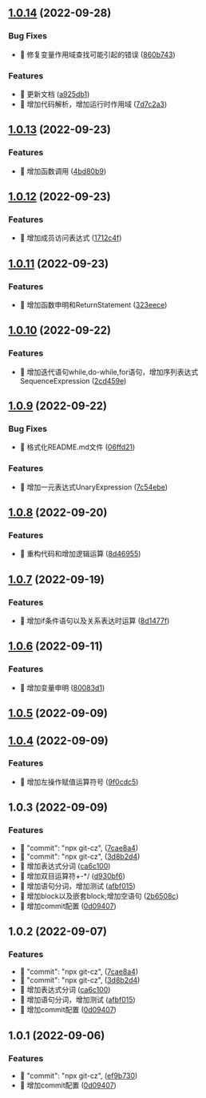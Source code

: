 ## [1.0.14](https://github.com/coloseo-design/parser/compare/v1.0.13...v1.0.14) (2022-09-28)


### Bug Fixes

* 🐛 修复变量作用域查找可能引起的错误 ([860b743](https://github.com/coloseo-design/parser/commit/860b7438e2c9763095fee0b7403704434e51da87))


### Features

* 🎸 更新文档 ([a925db1](https://github.com/coloseo-design/parser/commit/a925db15135e240f46c3dea5f8d352b0f696e62a))
* 🎸 增加代码解析，增加运行时作用域 ([7d7c2a3](https://github.com/coloseo-design/parser/commit/7d7c2a3865c4fa0c404f070dfc5c04a96b8fc3d5))



## [1.0.13](https://github.com/coloseo-design/parser/compare/v1.0.12...v1.0.13) (2022-09-23)


### Features

* 🎸 增加函数调用 ([4bd80b9](https://github.com/coloseo-design/parser/commit/4bd80b9a2e510e85aa8d08d205bad352794ab70c))



## [1.0.12](https://github.com/coloseo-design/parser/compare/v1.0.11...v1.0.12) (2022-09-23)


### Features

* 🎸 增加成员访问表达式 ([1712c4f](https://github.com/coloseo-design/parser/commit/1712c4f958780acd21545c5e5932cbbdcfbf3143))



## [1.0.11](https://github.com/coloseo-design/parser/compare/v1.0.10...v1.0.11) (2022-09-23)


### Features

* 🎸 增加函数申明和ReturnStatement ([323eece](https://github.com/coloseo-design/parser/commit/323eece7c08eae84b5e31577f327c23f0594e1c5))



## [1.0.10](https://github.com/coloseo-design/parser/compare/v1.0.9...v1.0.10) (2022-09-22)


### Features

* 🎸 增加迭代语句while,do-while,for语句，增加序列表达式SequenceExpression ([2cd459e](https://github.com/coloseo-design/parser/commit/2cd459e624cb6932c052320dc062564d034a48ec))



## [1.0.9](https://github.com/coloseo-design/parser/compare/v1.0.8...v1.0.9) (2022-09-22)


### Bug Fixes

* 🐛 格式化README.md文件 ([06ffd21](https://github.com/coloseo-design/parser/commit/06ffd218cfb37882b74acfb33723bafec60bb8fe))


### Features

* 🎸 增加一元表达式UnaryExpression ([7c54ebe](https://github.com/coloseo-design/parser/commit/7c54ebe4850b7fdc69f3ab9ddddd0601c35101b4))



## [1.0.8](https://github.com/coloseo-design/parser/compare/v1.0.7...v1.0.8) (2022-09-20)


### Features

* 🎸 重构代码和增加逻辑运算 ([8d46955](https://github.com/coloseo-design/parser/commit/8d46955fee8c8c4fab49978ff9f6a57756e03c67))



## [1.0.7](https://github.com/coloseo-design/parser/compare/v1.0.6...v1.0.7) (2022-09-19)


### Features

* 🎸 增加if条件语句以及关系表达时运算 ([8d1477f](https://github.com/coloseo-design/parser/commit/8d1477f0c2220e3dad68fd38a757ccbc11c1b014))



## [1.0.6](https://github.com/coloseo-design/parser/compare/v1.0.5...v1.0.6) (2022-09-11)


### Features

* 🎸 增加变量申明 ([80083d1](https://github.com/coloseo-design/parser/commit/80083d13265e289bb4e678e5a82d76b5ed7611c6))



## [1.0.5](https://github.com/coloseo-design/parser/compare/v1.0.4...v1.0.5) (2022-09-09)



## [1.0.4](https://github.com/coloseo-design/parser/compare/v1.0.3...v1.0.4) (2022-09-09)


### Features

* 🎸 增加左操作赋值运算符号 ([9f0cdc5](https://github.com/coloseo-design/parser/commit/9f0cdc5094942cd103f6d0172d7d9644141ebd2f))



## 1.0.3 (2022-09-09)


### Features

* 🎸 "commit": "npx git-cz", ([7cae8a4](https://github.com/coloseo-design/parser/commit/7cae8a4e8312e4454f14466d545b7b2c715ea486))
* 🎸 "commit": "npx git-cz", ([3d8b2d4](https://github.com/coloseo-design/parser/commit/3d8b2d4b59c31c395f408f3890944d4ea9993d62))
* 🎸 增加表达式分词 ([ca6c100](https://github.com/coloseo-design/parser/commit/ca6c100179e96a23b1bcf577d31e7aa857fbd1c0))
* 🎸 增加双目运算符+-*/ ([d930bf6](https://github.com/coloseo-design/parser/commit/d930bf6c43ddd517a078766349528742b667413d))
* 🎸 增加语句分词，增加测试 ([afbf015](https://github.com/coloseo-design/parser/commit/afbf015cdb9507c5ca4ddbb55e208900833a330f))
* 🎸 增加block以及嵌套block;增加空语句 ([2b6508c](https://github.com/coloseo-design/parser/commit/2b6508c9a8915e3d1306f590b83a26a565043d8e))
* 🎸 增加commit配置 ([0d09407](https://github.com/coloseo-design/parser/commit/0d094073aef114e5bd6d15513901817c486e62f3))



## 1.0.2 (2022-09-07)


### Features

* 🎸 "commit": "npx git-cz", ([7cae8a4](https://github.com/coloseo-design/parser/commit/7cae8a4e8312e4454f14466d545b7b2c715ea486))
* 🎸 "commit": "npx git-cz", ([3d8b2d4](https://github.com/coloseo-design/parser/commit/3d8b2d4b59c31c395f408f3890944d4ea9993d62))
* 🎸 增加表达式分词 ([ca6c100](https://github.com/coloseo-design/parser/commit/ca6c100179e96a23b1bcf577d31e7aa857fbd1c0))
* 🎸 增加语句分词，增加测试 ([afbf015](https://github.com/coloseo-design/parser/commit/afbf015cdb9507c5ca4ddbb55e208900833a330f))
* 🎸 增加commit配置 ([0d09407](https://github.com/coloseo-design/parser/commit/0d094073aef114e5bd6d15513901817c486e62f3))



## 1.0.1 (2022-09-06)


### Features

* 🎸 "commit": "npx git-cz", ([ef9b730](https://github.com/coloseo-design/parser/commit/ef9b730a8151abda0915bb795fe7f2afcdfc314a))
* 🎸 增加commit配置 ([0d09407](https://github.com/coloseo-design/parser/commit/0d094073aef114e5bd6d15513901817c486e62f3))



